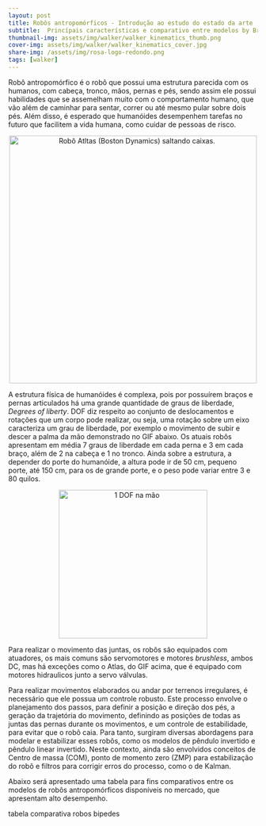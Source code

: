 ```yaml
---
layout: post
title: Robôs antropomórficos - Introdução ao estudo do estado da arte
subtitle:  Princípais características e comparativo entre modelos by Brenda Alencar
thumbnail-img: assets/img/walker/walker_kinematics_thumb.png
cover-img: assets/img/walker/walker_kinematics_cover.jpg
share-img: /assets/img/rosa-logo-redondo.png
tags: [walker]
---
```



Robô antropomórfico é o robô que possui uma estrutura parecida com os humanos, com cabeça, tronco, mãos, pernas e pés, sendo assim ele possui habilidades que se assemelham muito com o comportamento humano, que vão além de caminhar para sentar, correr ou até mesmo pular sobre dois pés. Além disso, é esperado que humanóides desempenhem tarefas no futuro que facilitem a vida humana, como cuidar de pessoas de risco.

<center><img src="{{ 'assets/img/walker/boston-dynamics-saltando-degraus.gif' | relative_url }}" alt="Robô Atltas (Boston Dynamics) saltando caixas." width="500"/>
</center>

A estrutura física de humanóides é complexa, pois por possuírem braços e pernas articulados há uma grande quantidade de graus de liberdade, *Degrees of liberty*. DOF diz respeito ao conjunto de deslocamentos e rotações que um corpo pode realizar, ou seja, uma rotação sobre um eixo caracteriza um grau de liberdade,  por exemplo o movimento de subir e descer a palma da mão demonstrado no GIF abaixo. Os atuais robôs apresentam em média 7 graus de liberdade em cada perna e 3 em cada braço, além de 2 na cabeça e 1 no tronco. Ainda sobre a estrutura, a depender do porte do humanóide, a altura pode ir de 50 cm, pequeno porte, até 150 cm, para os de grande porte, e o peso pode variar entre 3 e 80 quilos.

<center><img src="{{ 'assets/img/walker/dof-hand.gif' | relative_url }}" alt="1 DOF na mão" width="300"/>
</center>

Para realizar o movimento das juntas, os robôs são equipados com atuadores, os mais comuns são servomotores e motores *brushless*, ambos DC, mas há exceções como o Atlas, do GIF acima, que é equipado com motores hidraulicos junto a servo válvulas.

Para realizar movimentos elaborados ou andar por terrenos irregulares, é necessário que ele possua um controle robusto. Este processo envolve o planejamento dos passos, para definir a posição e direção dos pés, a geração da trajetória do movimento, definindo as posições de todas as juntas das pernas durante os movimentos, e um controle de estabilidade, para evitar que o robô caia. Para tanto, surgiram diversas abordagens para modelar e estabilizar esses robôs, como os modelos de pêndulo invertido e pêndulo linear invertido. Neste contexto, ainda são envolvidos conceitos de Centro de massa (COM), ponto de momento zero (ZMP) para estabilização do robô e filtros para corrigir erros do processo, como o de Kalman.

Abaixo será apresentado uma tabela para fins comparativos entre os modelos de robôs antropomórficos disponíveis no mercado, que apresentam alto desempenho.


tabela comparativa robos bipedes
